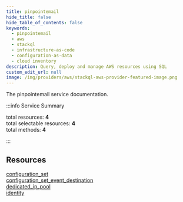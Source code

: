 ```yaml
---
title: pinpointemail
hide_title: false
hide_table_of_contents: false
keywords:
  - pinpointemail
  - aws
  - stackql
  - infrastructure-as-code
  - configuration-as-data
  - cloud inventory
description: Query, deploy and manage AWS resources using SQL
custom_edit_url: null
image: /img/providers/aws/stackql-aws-provider-featured-image.png
---
```


The pinpointemail service documentation.

:::info Service Summary

<div class="row">
<div class="providerDocColumn">
<span>total resources:&nbsp;<b>4</b></span><br />
<span>total selectable resources:&nbsp;<b>4</b></span><br />
<span>total methods:&nbsp;<b>4</b></span><br />
</div>
</div>

:::

## Resources
<div class="row">
<div class="providerDocColumn">
<a href="/providers/aws/pinpointemail/configuration_set/">configuration_set</a><br />
<a href="/providers/aws/pinpointemail/configuration_set_event_destination/">configuration_set_event_destination</a>
</div>
<div class="providerDocColumn">
<a href="/providers/aws/pinpointemail/dedicated_ip_pool/">dedicated_ip_pool</a><br />
<a href="/providers/aws/pinpointemail/identity/">identity</a>
</div>
</div>